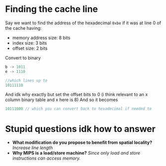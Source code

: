 # Finding the cache line
Say we want to find the address of the hexadecimal `0xbe` if it was at line 0 of the cache having:
- memory address size: 8 bits
- index size: 3 bits
- offset size: 2 bits

Convert to binary
```c
b -> 1011
e -> 1110

//which lines up to
10111110
```
And idk why exactly but set the offset bits to 0  (i think relevant to an x column binary table and x here is 8)
And so it becomes
```c
10111000 // which you can convert back to hexadecimal if needed to
```

# Stupid questions idk how to answer
- **What modification do you propose to benefit from spatial locality?**
*Increase line length*
- **Why MIPS is a load/store machine?**
 *Since only load and store instructions can access memory.*